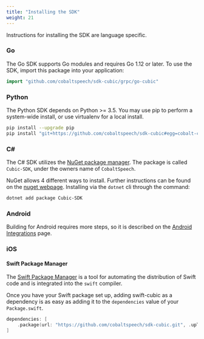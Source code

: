 ```yaml
---
title: "Installing the SDK"
weight: 21
---
```


Instructions for installing the SDK are language specific.

<!--more-->

### Go
The Go SDK supports Go modules and requires Go 1.12 or later. To use the SDK,
import this package into your application:

``` go
import "github.com/cobaltspeech/sdk-cubic/grpc/go-cubic"
```

### Python
The Python SDK depends on Python >= 3.5. You may use pip to perform a system-wide install, or use virtualenv for a local install.

``` bash
pip install --upgrade pip
pip install "git+https://github.com/cobaltspeech/sdk-cubic#egg=cobalt-cubic&subdirectory=grpc/py-cubic"
```

### C# 

The C# SDK utilizes the [NuGet package manager](https://www.nuget.org).  The package is called `Cubic-SDK`, under the owners name of `CobaltSpeech`.

NuGet allows 4 different ways to install.  Further instructions can be found on the [nuget webpage](https://www.nuget.org/packages/Cubic-SDK/).  Installing via the `dotnet` cli through the command:

``` bash
dotnet add package Cubic-SDK
```

### Android
Building for Android requires more steps, so it is described on the [Android Integrations](../android/) page.

### iOS

#### Swift Package Manager

The [Swift Package Manager](https://swift.org/package-manager/) is a tool for automating the distribution of Swift code and is integrated into the `swift` compiler.

Once you have your Swift package set up, adding swift-cubic as a dependency is as easy as adding it to the `dependencies` value of your `Package.swift`.

```swift
dependencies: [
    .package(url: "https://github.com/cobaltspeech/sdk-cubic.git", .upToNextMajor(from: "1.5.0"))
]
```
